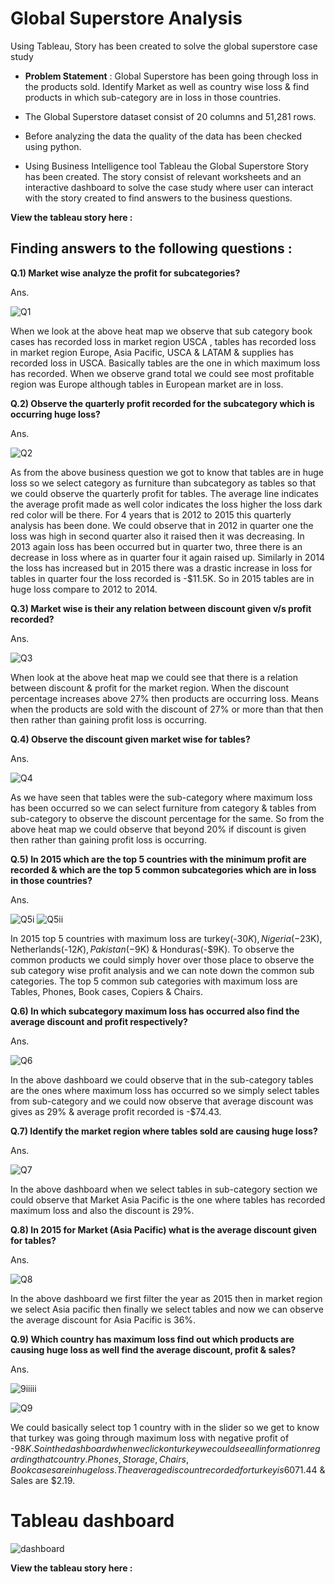 # Global Superstore Analysis
Using Tableau, Story has been created to solve the global superstore case study

* **Problem Statement** : Global Superstore has been going through loss in the products sold. Identify Market as well as country wise loss & find products in which sub-category are in loss in those countries.

* The Global Superstore dataset consist of 20 columns and 51,281 rows. 
* Before analyzing the data the quality of the data has been checked using python.
* Using Business Intelligence tool Tableau the Global Superstore Story has been created. The story consist of relevant worksheets and an interactive dashboard to solve the case study where user can interact with the story created to find answers to the business questions.

**View the tableau story here :** 

## **Finding answers to the following questions** : 

**Q.1) Market wise analyze the profit for subcategories?**

Ans.

![Q1](https://user-images.githubusercontent.com/87359806/172657420-27ae67a0-86c4-4f31-a732-5a1b4962fda0.PNG)

When we look at the above heat map we observe that sub category book cases has recorded loss in market region USCA , tables has recorded loss in market region Europe, Asia Pacific, USCA & LATAM & supplies has recorded loss in USCA. Basically tables are the one in which maximum loss has recorded. When we observe grand total we could see most profitable region was Europe although tables in European market are in loss.



**Q.2) Observe the quarterly profit recorded for the subcategory which is occurring huge loss?**

Ans.

![Q2](https://user-images.githubusercontent.com/87359806/172657799-942537fb-e4e1-4a1b-8eb0-3e3a4069d112.PNG)

As from the above business question we got to know that tables are in huge loss so we select category as furniture than subcategory as tables so that we could observe the quarterly profit for tables. The average line indicates the average profit made as well color indicates the loss higher the loss dark red color will be there. For 4 years that is 2012 to 2015 this quarterly analysis has been done. We could observe that in 2012 in quarter one the loss was high in second quarter also it raised then it was decreasing. In 2013 again loss has been occurred but in quarter two, three there is an decrease in loss where as in quarter four it again raised up. Similarly in 2014 the loss has increased but in 2015 there was a drastic increase in loss for tables in quarter four the loss recorded is -$11.5K. So in 2015 tables are in huge loss compare to 2012 to 2014.



**Q.3) Market wise is their any relation between discount given v/s profit recorded?**

Ans.

![Q3](https://user-images.githubusercontent.com/87359806/172658140-b8986dd7-b618-49f5-947c-6ee0c675cf13.PNG)

When look at the above heat map we could see that there is a relation between discount & profit for the market region. When the discount percentage increases above 27% then products are occurring loss. Means when the products are sold with the discount of 27% or more than that then then rather than gaining profit loss is occurring.



**Q.4) Observe the discount given market wise for tables?**

Ans.

![Q4](https://user-images.githubusercontent.com/87359806/172658540-36b612af-e5b5-4099-9991-86a9acca26d3.PNG)

As we have seen that tables were the sub-category where maximum loss has been occurred so we can select furniture from category & tables from sub-category to observe the discount percentage for the same. So from the above heat map we could observe that beyond 20% if discount is given then rather than gaining profit loss is occurring.



**Q.5) In 2015 which are the top 5 countries with the minimum profit are recorded & which are the top 5 common subcategories which are in loss in those countries?** 

Ans.

![Q5i](https://user-images.githubusercontent.com/87359806/172658964-ba254b19-2215-46e1-a200-52bb30ca5b22.PNG)
![Q5ii](https://user-images.githubusercontent.com/87359806/172659810-4985722e-9588-4e36-a89e-62e3b8583d63.PNG)

In 2015 top 5 countries with maximum loss are turkey(-$30K), Nigeria(-$23K),
Netherlands(-$12K), Pakistan(-$9K) & Honduras(-$9K). To observe the common products we could simply hover over those place to observe the sub category wise profit analysis and we can note down the common sub categories. The top 5 common sub categories with maximum loss are Tables, Phones, Book cases, Copiers & Chairs.


**Q.6) In which subcategory maximum loss has occurred also find the average discount and profit respectively?**

Ans.

![Q6](https://user-images.githubusercontent.com/87359806/172660012-db9b7348-cc9d-46b4-8299-9c4a0692dfe7.PNG)

In the above dashboard we could observe that in the sub-category tables are the ones where maximum loss has occurred so we simply select tables from sub-category and we could now observe that average discount was gives as 29% & average profit recorded is -$74.43.

**Q.7) Identify the market region where tables sold are causing huge loss?**

Ans.

![Q7](https://user-images.githubusercontent.com/87359806/172660378-f01e2db9-6362-49fe-a108-4c664f9a89a7.PNG)

In the above dashboard when we select tables in sub-category section we could observe that Market Asia Pacific is the one where tables has recorded maximum loss and also the discount is 29%.

**Q.8) In 2015 for Market (Asia Pacific) what is the average discount given for tables?**

Ans.

![Q8](https://user-images.githubusercontent.com/87359806/172660544-d9bdf432-4e4f-4675-b061-48dffc8e0d2f.PNG)

In the above dashboard we first filter the year as 2015 then in market region we select Asia pacific then finally we select tables and now we can observe the average discount for Asia Pacific is 36%. 

**Q.9) Which country has maximum loss find out which products are causing huge loss as well find the average discount, profit & sales?**

Ans.

![9iiiii](https://user-images.githubusercontent.com/87359806/172661549-93d9c151-2206-442b-b6dc-6c7f8c1f3da7.PNG)

![Q9](https://user-images.githubusercontent.com/87359806/172666155-ffed6605-73e5-42c0-9bce-55533a348c5d.PNG)

We could basically select top 1 country with in the slider so we get to know that turkey was going through maximum loss with negative profit of -$98K .So in the dashboard when we click on turkey we could see all information regarding that country. Phones, Storage, Chairs, Book cases are in huge loss. The average discount recorded for turkey is 60% which is huge so that might be the reason for loss that has occurred as well average profit is -$71.44 & Sales are $2.19.

# **Tableau dashboard** 
![dashboard](https://user-images.githubusercontent.com/87359806/172662060-87590db6-780c-4f90-80be-5930a4d66b1e.PNG)

**View the tableau story here :** 


